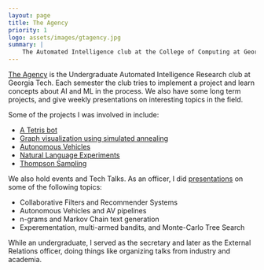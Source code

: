 ```yaml
---
layout: page
title: The Agency
priority: 1
logo: assets/images/gtagency.jpg
summary: |
    The Automated Intelligence club at the College of Computing at Georgia Tech.
---
```


[The Agency](https://github.com/gtagency) is the Undergraduate Automated
Intelligence Research club at Georgia Tech. Each semester the club tries to
implement a project and learn concepts about AI and ML in the process. We also
have some long term projects, and give weekly presentations on interesting
topics in the field.

Some of the projects I was involved in include:

 - [A Tetris bot](https://github.com/gtagency/tetris-python)
 - [Graph visualization using simulated annealing](https://github.com/gtagency/graph-reduction)
 - [Autonomous Vehicles](https://github.com/gtagency/buzzmobile)
 - [Natural Language Experiments](https://github.com/gtagency/newage-lateral-piping)
 - [Thompson Sampling](https://github.com/gtagency/thompson_sampling)

We also hold events and Tech Talks. As an officer, I did
[presentations](https://drive.google.com/folderview?id=0Bys9BGMJRUovS1RpWThwUUVXZnM&usp=sharing)
on some of the following topics:
 - Collaborative Filters and Recommender Systems
 - Autonomous Vehicles and AV pipelines
 - n-grams and Markov Chain text generation
 - Experementation, multi-armed bandits, and Monte-Carlo Tree Search

While an undergraduate, I served as the secretary and later as the External
Relations officer, doing things like organizing talks from industry and
academia.
